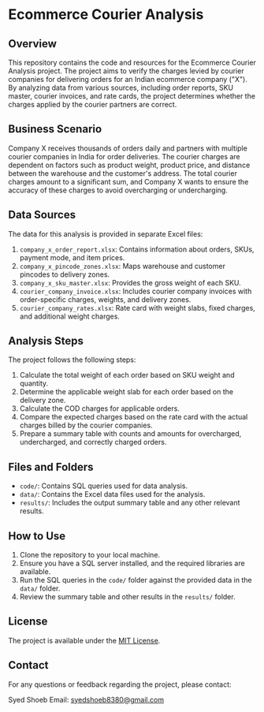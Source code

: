 # Ecommerce Courier Analysis

## Overview

This repository contains the code and resources for the Ecommerce Courier Analysis project. The project aims to verify the charges levied by courier companies for delivering orders for an Indian ecommerce company ("X"). By analyzing data from various sources, including order reports, SKU master, courier invoices, and rate cards, the project determines whether the charges applied by the courier partners are correct.

## Business Scenario

Company X receives thousands of orders daily and partners with multiple courier companies in India for order deliveries. The courier charges are dependent on factors such as product weight, product price, and distance between the warehouse and the customer's address. The total courier charges amount to a significant sum, and Company X wants to ensure the accuracy of these charges to avoid overcharging or undercharging.

## Data Sources

The data for this analysis is provided in separate Excel files:

1. `company_x_order_report.xlsx`: Contains information about orders, SKUs, payment mode, and item prices.
2. `company_x_pincode_zones.xlsx`: Maps warehouse and customer pincodes to delivery zones.
3. `company_x_sku_master.xlsx`: Provides the gross weight of each SKU.
4. `courier_company_invoice.xlsx`: Includes courier company invoices with order-specific charges, weights, and delivery zones.
5. `courier_company_rates.xlsx`: Rate card with weight slabs, fixed charges, and additional weight charges.

## Analysis Steps

The project follows the following steps:

1. Calculate the total weight of each order based on SKU weight and quantity.
2. Determine the applicable weight slab for each order based on the delivery zone.
3. Calculate the COD charges for applicable orders.
4. Compare the expected charges based on the rate card with the actual charges billed by the courier companies.
5. Prepare a summary table with counts and amounts for overcharged, undercharged, and correctly charged orders.

## Files and Folders

- `code/`: Contains SQL queries used for data analysis.
- `data/`: Contains the Excel data files used for the analysis.
- `results/`: Includes the output summary table and any other relevant results.

## How to Use

1. Clone the repository to your local machine.
2. Ensure you have a SQL server installed, and the required libraries are available.
3. Run the SQL queries in the `code/` folder against the provided data in the `data/` folder.
4. Review the summary table and other results in the `results/` folder.

## License

The project is available under the [MIT License](LICENSE.md).

## Contact

For any questions or feedback regarding the project, please contact:

Syed Shoeb
Email: syedshoeb8380@gmail.com
